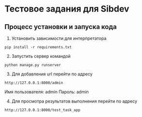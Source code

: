 # Тестовое задания для Sibdev

## Процесс установки и запуска кода

1) Установить зависимости для интерпретатора

```
pip install -r requirements.txt
```

2) Запустить сервер командой 

```
python manage.py runserver
```

3) Для добавления url перейти по адресу

```
http://127.0.0.1:8000/admin
```

Имя пользователя: admin
Пароль: admin

4) Для просмотра результатов выполнения перейти по адресу

```
http://127.0.0.1:8000/test_task_app
```
